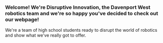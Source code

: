 ### Welcome! We're Disruptive Innovation, the Davenport West robotics team and we're so happy you've decided to check out our webpage!

We're a team of high school students ready to disrupt the world of robotics and show what we've really got to offer.
